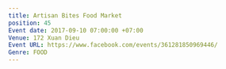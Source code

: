 ```yaml
---
title: Artisan Bites Food Market
position: 45
Event date: 2017-09-10 07:00:00 +07:00
Venue: 172 Xuan Dieu
Event URL: https://www.facebook.com/events/361281850969446/
Genre: FOOD
---
```


